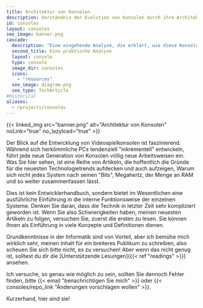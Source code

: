 ```yaml
---
title: Architektur von Konsolen
description: Verständnis der Evolution von Konsolen durch ihre Architektur
id: consoles
layout: consoles
seo_image: banner.png
cascade:
  description: "Eine eingehende Analyse, die erklärt, wie diese Konsole intern funktioniert"
  second_title: Eine praktische Analyse
  layout: console
  type: console
  image_dir: consoles
  icons:
    - "resources"
  seo_image: diagram.png
  seo_type: TechArticle
#Historical
aliases:
  - /projects/consoles
---
```


{{< linked_img src="banner.png" alt="Architektur von Konsolen" noLink="true" no_lazyload="true" >}}

Der Blick auf die Entwicklung von Videospielkonsolen ist faszinierend. Während sich herkömmliche PCs tendenziell "inkrementell" entwickeln, führt jede neue Generation von Konsolen völlig neue Arbeitsweisen ein. Was Sie hier sehen, ist eine Reihe von Artikeln, die hoffentlich die Gründe für die neuesten Technologietrends aufdecken und auch aufzeigen, Warum sich nicht jedes System nach seinen "Bits", Megahertz, der Menge an RAM und so weiter zusammenfassen lässt.

Dies ist kein Entwicklerhandbuch, sondern bietet im Wesentlichen eine ausführliche Einführung in die interne Funktionsweise der einzelnen Systeme. Denken Sie daran, dass die Technik in letzter Zeit sehr kompliziert geworden ist. Wenn Sie also Schwierigkeiten haben, meinen neuesten Artikeln zu folgen, versuchen Sie, zuerst die ersten zu lesen. Sie können Ihnen als Einführung in viele Konzepte und Definitionen dienen.

Grundkenntnisse in der Informatik sind von Vorteil, aber ich bemühe mich wirklich sehr, meinen Inhalt für ein breiteres Publikum zu schreiben, also scheuen Sie sich bitte nicht, es zu versuchen! Aber wenn das nicht genug ist, solltest du dir die [Unterstützende Lesungen]({{< ref "readings" >}}) ansehen.

Ich versuche, so genau wie möglich zu sein, sollten Sie dennoch Fehler finden, bitte {{< email "benachrichtigen Sie mich" >}} oder {{< consoles/repo_link "Änderungen vorschlagen wollen" >}}.

Kurzerhand, hier sind sie!

